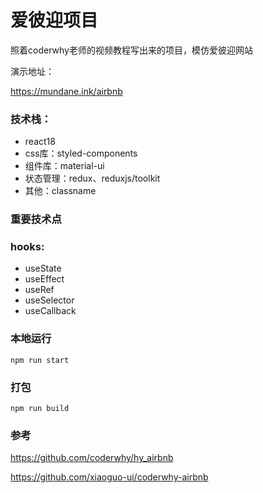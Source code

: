 # 爱彼迎项目

照着coderwhy老师的视频教程写出来的项目，模仿爱彼迎网站

演示地址：

https://mundane.ink/airbnb

### 技术栈：

- react18
- css库：styled-components
- 组件库：material-ui
- 状态管理：redux、reduxjs/toolkit
- 其他：classname

### 重要技术点

### **hooks:**

- useState
- useEffect
- useRef
- useSelector
- useCallback

### 本地运行

```shell
npm run start
```

### 打包

```shell
npm run build
```

### 参考

https://github.com/coderwhy/hy_airbnb

https://github.com/xiaoguo-ui/coderwhy-airbnb
